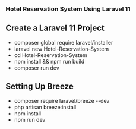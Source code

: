 ### Hotel Reservation System Using Laravel 11

## Create a Laravel 11 Project
  -  composer global require laravel/installer
  -  laravel new Hotel-Reservation-System
  -  cd Hotel-Reservation-System
  -  npm install && npm run build
  -  composer run dev

## Setting Up Breeze
  - composer require laravel/breeze --dev
  - php artisan breeze:install
  - npm install
  - npm run dev
